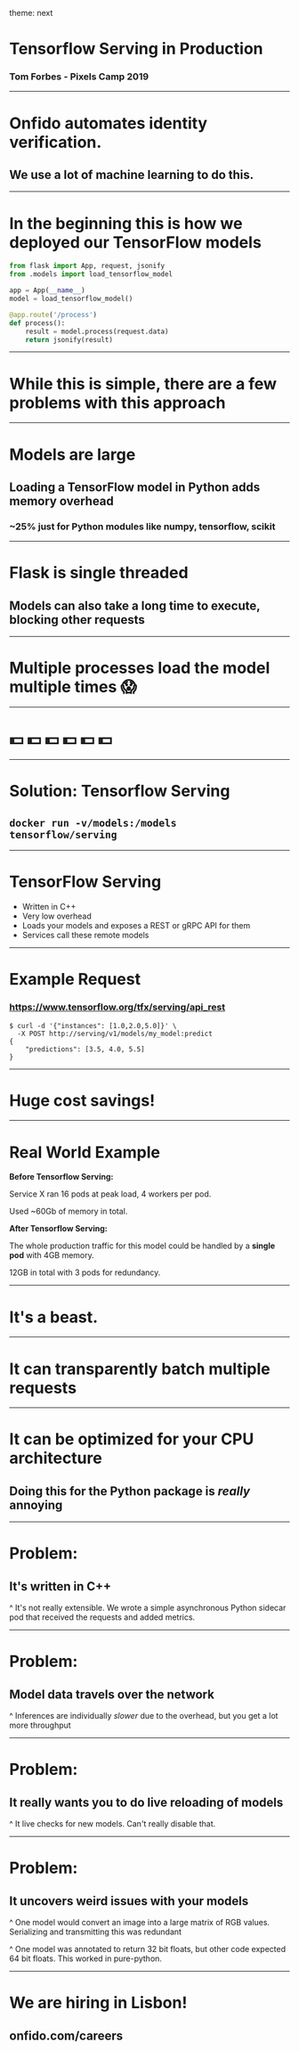 theme: next

# Tensorflow Serving in Production

### Tom Forbes - Pixels Camp 2019

--- 

# Onfido automates identity verification.

## We use a lot of machine learning to do this.

---

# In the beginning this is how we deployed our TensorFlow models

```python
from flask import App, request, jsonify
from .models import load_tensorflow_model

app = App(__name__)
model = load_tensorflow_model()

@app.route('/process')
def process():
    result = model.process(request.data)
    return jsonify(result)
```

---

# While this is simple, there are a few problems with this approach

---

# Models are large

## Loading a TensorFlow model in Python adds memory overhead

### ~25% just for Python modules like numpy, tensorflow, scikit

---

# Flask is single threaded

## Models can also take a long time to execute, blocking other requests

---

# Multiple processes load the model multiple times :scream:

---

# :dollar: :dollar: :dollar: :dollar: :dollar: :dollar: 

--- 

# Solution: Tensorflow Serving

## `docker run -v/models:/models tensorflow/serving `

---

# TensorFlow Serving

* Written in C++
* Very low overhead
* Loads your models and exposes a REST or gRPC API for them
* Services call these remote models

---

# Example Request

### https://www.tensorflow.org/tfx/serving/api_rest

```
$ curl -d '{"instances": [1.0,2.0,5.0]}' \
  -X POST http://serving/v1/models/my_model:predict
{
    "predictions": [3.5, 4.0, 5.5]
}
```

---

# Huge cost savings!

---

# Real World Example

**Before Tensorflow Serving:**

Service X ran 16 pods at peak load, 4 workers per pod.

Used ~60Gb of memory in total.

**After Tensorflow Serving:**

The whole production traffic for this model could be handled by a **single pod** with 4GB memory.

12GB in total with 3 pods for redundancy.

---

# It's a beast. 

---

# It can transparently batch multiple requests

---

# It can be optimized for your CPU architecture

## Doing this for the Python package is _really_ annoying

---

# Problem:

## It's written in C++

^ It's not really extensible. We wrote a simple asynchronous Python sidecar pod that received the requests 
and added metrics.

---

# Problem:

## Model data travels over the network

^ Inferences are individually *slower* due to the overhead, but you get a lot more throughput

---

# Problem:

## It really wants you to do live reloading of models

^ It live checks for new models. Can't really disable that. 

---

# Problem:

## It uncovers weird issues with your models

^ One model would convert an image into a large matrix of RGB values. Serializing and transmitting this was redundant

^ One model was annotated to return 32 bit floats, but other code expected 64 bit floats. This worked in pure-python.

---

# We are hiring in Lisbon!

## onfido.com/careers
